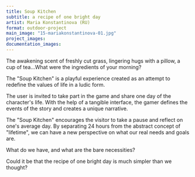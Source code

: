 ```yaml
---
title: Soup Kitchen
subtitle: a recipe of one bright day
artist: Maria Konstantinova (RU)
format: outdoor-project
main_image: "15-mariakonstantinova-01.jpg"
project_images:
documentation_images:
---
```


The awakening scent of freshly cut grass, lingering hugs with a pillow, a cup of tea...What were the ingredients of your morning?

The "Soup Kitchen" is a playful experience created as an attempt to redefine the values of life in a ludic form.

The user is invited to take part in the game and share one day of the character's life. With the help of a tangible interface, the gamer defines the events of the story and creates a unique narrative.

The "Soup Kitchen" encourages the visitor to take a pause and reflect on one's average day. By separating 24 hours from the abstract concept of "lifetime", we can have a new perspective on what our real needs and goals are.

What do we have, and what are the bare necessities?

Could it be that the recipe of one bright day is much simpler than we thought?
